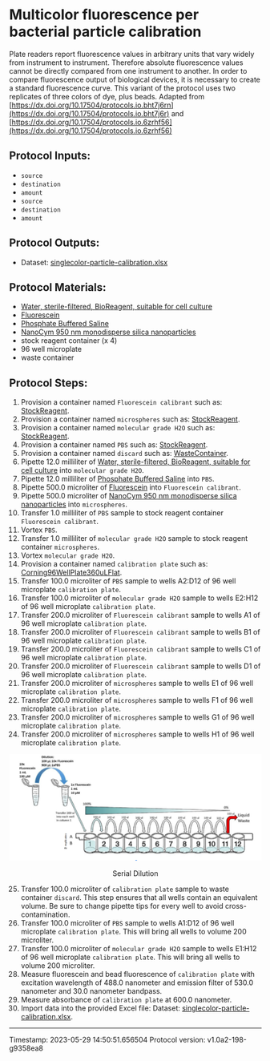# Multicolor fluorescence per bacterial particle calibration


Plate readers report fluorescence values in arbitrary units that vary widely from instrument to instrument. Therefore absolute fluorescence values cannot be directly compared from one instrument to another. In order to compare fluorescence output of biological devices, it is necessary to create a standard fluorescence curve. This variant of the protocol uses two replicates of three colors of dye, plus beads.
Adapted from [https://dx.doi.org/10.17504/protocols.io.bht7j6rn](https://dx.doi.org/10.17504/protocols.io.bht7j6r) and [https://dx.doi.org/10.17504/protocols.io.6zrhf56](https://dx.doi.org/10.17504/protocols.io.6zrhf56)
    


## Protocol Inputs:
* `source`
* `destination`
* `amount`
* `source`
* `destination`
* `amount`


## Protocol Outputs:
* Dataset: [singlecolor-particle-calibration.xlsx](singlecolor-particle-calibration.xlsx)


## Protocol Materials:
* [Water, sterile-filtered, BioReagent, suitable for cell culture](https://identifiers.org/pubchem.substance:24901740)
* [Fluorescein](https://pubchem.ncbi.nlm.nih.gov/substance/329753341)
* [Phosphate Buffered Saline](https://pubchem.ncbi.nlm.nih.gov/compound/24978514)
* [NanoCym 950 nm monodisperse silica nanoparticles](https://nanocym.com/wp-content/uploads/2018/07/NanoCym-All-Datasheets-.pdf)
* stock reagent container (x 4)
* 96 well microplate
* waste container


## Protocol Steps:
1. Provision a container named `Fluorescein calibrant` such as: 
	[StockReagent](https://sift.net/container-ontology/container-ontology#StockReagent).
2. Provision a container named `microspheres` such as: 
	[StockReagent](https://sift.net/container-ontology/container-ontology#StockReagent).
3. Provision a container named `molecular grade H2O` such as: 
	[StockReagent](https://sift.net/container-ontology/container-ontology#StockReagent).
4. Provision a container named `PBS` such as: 
	[StockReagent](https://sift.net/container-ontology/container-ontology#StockReagent).
5. Provision a container named `discard` such as: 
	[WasteContainer](https://sift.net/container-ontology/container-ontology#WasteContainer).
6. Pipette 12.0 milliliter of [Water, sterile-filtered, BioReagent, suitable for cell culture](https://identifiers.org/pubchem.substance:24901740) into `molecular grade H2O`.
7. Pipette 12.0 milliliter of [Phosphate Buffered Saline](https://pubchem.ncbi.nlm.nih.gov/compound/24978514) into `PBS`.
8. Pipette 500.0 microliter of [Fluorescein](https://pubchem.ncbi.nlm.nih.gov/substance/329753341) into `Fluorescein calibrant`.
9. Pipette 500.0 microliter of [NanoCym 950 nm monodisperse silica nanoparticles](https://nanocym.com/wp-content/uploads/2018/07/NanoCym-All-Datasheets-.pdf) into `microspheres`.
10. Transfer 1.0 milliliter of `PBS` sample to  stock reagent container `Fluorescein calibrant`.
11. Vortex `PBS`.
12. Transfer 1.0 milliliter of `molecular grade H2O` sample to  stock reagent container `microspheres`.
13. Vortex `molecular grade H2O`.
14. Provision a container named `calibration plate` such as: 
	[Corning96WellPlate360uLFlat](https://sift.net/container-ontology/container-ontology#Corning96WellPlate360uLFlat).
15. Transfer 100.0 microliter of `PBS` sample to wells A2:D12 of 96 well microplate `calibration plate`.
16. Transfer 100.0 microliter of `molecular grade H2O` sample to wells E2:H12 of 96 well microplate `calibration plate`.
17. Transfer 200.0 microliter of `Fluorescein calibrant` sample to wells A1 of 96 well microplate `calibration plate`.
18. Transfer 200.0 microliter of `Fluorescein calibrant` sample to wells B1 of 96 well microplate `calibration plate`.
19. Transfer 200.0 microliter of `Fluorescein calibrant` sample to wells C1 of 96 well microplate `calibration plate`.
20. Transfer 200.0 microliter of `Fluorescein calibrant` sample to wells D1 of 96 well microplate `calibration plate`.
21. Transfer 200.0 microliter of `microspheres` sample to wells E1 of 96 well microplate `calibration plate`.
22. Transfer 200.0 microliter of `microspheres` sample to wells F1 of 96 well microplate `calibration plate`.
23. Transfer 200.0 microliter of `microspheres` sample to wells G1 of 96 well microplate `calibration plate`.
24. Transfer 200.0 microliter of `microspheres` sample to wells H1 of 96 well microplate `calibration plate`.

![](../figures/serial_dilution.png)
<p align="center">Serial Dilution</p>

25. Transfer 100.0 microliter of `calibration plate` sample to  waste container `discard`.  This step ensures that all wells contain an equivalent volume. Be sure to change pipette tips for every well to avoid cross-contamination.
26. Transfer 100.0 microliter of `PBS` sample to wells A1:D12 of 96 well microplate `calibration plate`.  This will bring all wells to volume 200 microliter.
27. Transfer 100.0 microliter of `molecular grade H2O` sample to wells E1:H12 of 96 well microplate `calibration plate`.  This will bring all wells to volume 200 microliter.
28. Measure fluorescein and bead fluorescence of `calibration plate` with excitation wavelength of 488.0 nanometer and emission filter of 530.0 nanometer and 30.0 nanometer bandpass.
29. Measure absorbance of `calibration plate` at 600.0 nanometer.
30. Import data into the provided Excel file: Dataset: [singlecolor-particle-calibration.xlsx](singlecolor-particle-calibration.xlsx).

---
Timestamp: 2023-05-29 14:50:51.656504
Protocol version: v1.0a2-198-g9358ea8

